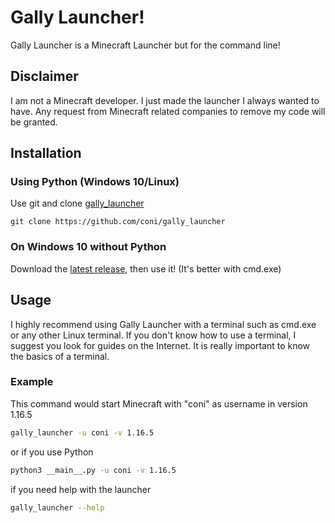 # Gally Launcher!

Gally Launcher is a Minecraft Launcher but for the command line!

## Disclaimer
I am not a Minecraft developer. I just made the launcher I always wanted to have. Any request from Minecraft related companies to remove my code will be granted. 

## Installation
### Using Python (Windows 10/Linux)


Use git and clone [gally_launcher](https://github.com/coni/gally_launcher)

```
git clone https://github.com/coni/gally_launcher
```

### On Windows 10 without Python
Download the [latest release](https://github.com/coni/gally_launcher/releases/download/latest/gally_launcher-win64.exe), then use it! (It's better with cmd.exe)

## Usage  
I highly recommend using Gally Launcher with a terminal such as cmd.exe or any other Linux terminal. If you don't know how to use a terminal, I suggest you look for guides on the Internet. It is really important to know the basics of a terminal.

### Example
This command would start Minecraft with "coni" as username in version 1.16.5
```bash
gally_launcher -u coni -v 1.16.5
```  
or if you use Python
```bash
python3 __main__.py -u coni -v 1.16.5
```

if you need help with the launcher
```bash
gally_launcher --help
```

